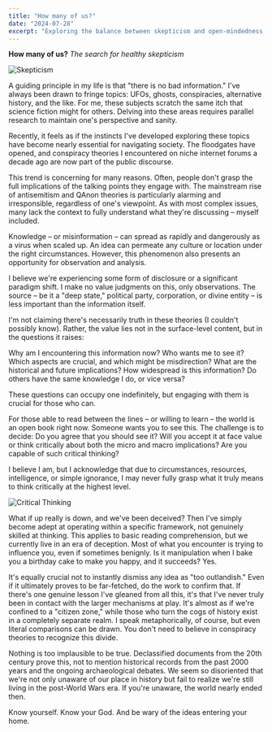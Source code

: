 ```yaml
---
title: "How many of us?"
date: "2024-07-28"
excerpt: "Exploring the balance between skepticism and open-mindedness in an era of widespread conspiracy theories and information overload."
---
```


**How many of us?**
*The search for healthy skepticism*

![Skepticism](/images/mulder.png "A person looking thoughtfully at a complex web of information")

A guiding principle in my life is that "there is no bad information." I've always been drawn to fringe topics: UFOs, ghosts, conspiracies, alternative history, and the like. For me, these subjects scratch the same itch that science fiction might for others. Delving into these areas requires parallel research to maintain one's perspective and sanity.

Recently, it feels as if the instincts I've developed exploring these topics have become nearly essential for navigating society. The floodgates have opened, and conspiracy theories I encountered on niche internet forums a decade ago are now part of the public discourse.

This trend is concerning for many reasons. Often, people don't grasp the full implications of the talking points they engage with. The mainstream rise of antisemitism and QAnon theories is particularly alarming and irresponsible, regardless of one's viewpoint. As with most complex issues, many lack the context to fully understand what they're discussing – myself included.

Knowledge – or misinformation – can spread as rapidly and dangerously as a virus when scaled up. An idea can permeate any culture or location under the right circumstances. However, this phenomenon also presents an opportunity for observation and analysis.

I believe we're experiencing some form of disclosure or a significant paradigm shift. I make no value judgments on this, only observations. The source – be it a "deep state," political party, corporation, or divine entity – is less important than the information itself.

I'm not claiming there's necessarily truth in these theories (I couldn't possibly know). Rather, the value lies not in the surface-level content, but in the questions it raises:

Why am I encountering this information now? Who wants me to see it? Which aspects are crucial, and which might be misdirection? What are the historical and future implications? How widespread is this information? Do others have the same knowledge I do, or vice versa?

These questions can occupy one indefinitely, but engaging with them is crucial for those who can.

For those able to read between the lines – or willing to learn – the world is an open book right now. Someone wants you to see this. The challenge is to decide: Do you agree that you should see it? Will you accept it at face value or think critically about both the micro and macro implications? Are you capable of such critical thinking?

I believe I am, but I acknowledge that due to circumstances, resources, intelligence, or simple ignorance, I may never fully grasp what it truly means to think critically at the highest level.

![Critical Thinking](/images/davinci.png "A maze representing the complexities of critical thinking")

What if up really is down, and we've been deceived? Then I've simply become adept at operating within a specific framework, not genuinely skilled at thinking. This applies to basic reading comprehension, but we currently live in an era of deception. Most of what you encounter is trying to influence you, even if sometimes benignly. Is it manipulation when I bake you a birthday cake to make you happy, and it succeeds? Yes.

It's equally crucial not to instantly dismiss any idea as "too outlandish." Even if it ultimately proves to be far-fetched, do the work to confirm that. If there's one genuine lesson I've gleaned from all this, it's that I've never truly been in contact with the larger mechanisms at play. It's almost as if we're confined to a "citizen zone," while those who turn the cogs of history exist in a completely separate realm. I speak metaphorically, of course, but even literal comparisons can be drawn. You don't need to believe in conspiracy theories to recognize this divide.

Nothing is too implausible to be true. Declassified documents from the 20th century prove this, not to mention historical records from the past 2000 years and the ongoing archaeological debates. We seem so disoriented that we're not only unaware of our place in history but fail to realize we're still living in the post-World Wars era. If you're unaware, the world nearly ended then.

Know yourself. Know your God. And be wary of the ideas entering your home.